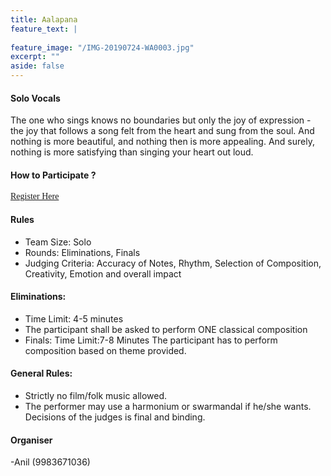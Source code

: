 ```yaml
---
title: Aalapana
feature_text: |
  
feature_image: "/IMG-20190724-WA0003.jpg"
excerpt: ""
aside: false
---
```

#### Solo Vocals
The one who sings knows no boundaries but only the joy of expression - the joy that follows a song felt from the heart and sung from the soul. And nothing is more beautiful, and nothing then is more appealing. And surely, nothing is more satisfying than singing your heart out loud.

#### How to Participate ?
[<span style="font-family:Papyrus; font-size:1em;">Register Here</span>](https://forms.gle/KdcxcBhTjBirV6pH8 "Event Registration link") 

#### Rules
* Team Size: Solo
* Rounds: Eliminations, Finals
* Judging Criteria: Accuracy of Notes, Rhythm, Selection of Composition, Creativity, Emotion and overall impact

#### Eliminations:
* Time Limit: 4-5 minutes
* The participant shall be asked to perform ONE classical  composition
* Finals:
Time Limit:7-8 Minutes The participant has to perform composition based on theme provided. 

#### General Rules:
* Strictly no film/folk music allowed.
* The performer may use a harmonium or swarmandal if he/she wants.
Decisions of the judges is final and binding.

#### Organiser
-Anil (9983671036)

```
